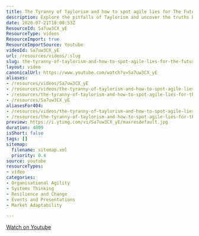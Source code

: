 ```yaml
---
title: The Tyranny of Taylorism and how to spot agile lies for The Future of Work in Scotland
description: Explore the pitfalls of Taylorism and uncover the truths behind agile methodologies in Scotland's evolving work landscape. Join the conversation!
date: 2020-07-21T18:00:53Z
ResourceId: Sa7uw3CX_yE
ResourceType: videos
ResourceImport: true
ResourceImportSource: Youtube
videoId: Sa7uw3CX_yE
url: /resources/videos/:slug
slug: the-tyranny-of-taylorism-and-how-to-spot-agile-lies-for-the-future-of-work-in-scotland
layout: video
canonicalUrl: https://www.youtube.com/watch?v=Sa7uw3CX_yE
aliases:
- /resources/videos/Sa7uw3CX_yE
- /resources/videos/the-tyranny-of-taylorism-and-how-to-spot-agile-lies-for-the-future-of-work-in-scotland
- /resources/the-tyranny-of-taylorism-and-how-to-spot-agile-lies-for-the-future-of-work-in-scotland
- /resources/Sa7uw3CX_yE
aliasesFor404:
- /resources/videos/the-tyranny-of-taylorism-and-how-to-spot-agile-lies-for-the-future-of-work-in-scotland
- /resources/the-tyranny-of-taylorism-and-how-to-spot-agile-lies-for-the-future-of-work-in-scotland
preview: https://i.ytimg.com/vi/Sa7uw3CX_yE/maxresdefault.jpg
duration: 4809
isShort: false
tags: []
sitemap:
  filename: sitemap.xml
  priority: 0.4
source: youtube
resourceTypes:
- video
categories:
- Organisational Agility
- Systems Thinking
- Resilience and Change
- Events and Presentations
- Market Adaptability

---
```

  
 [Watch on Youtube](https://www.youtube.com/watch?v=Sa7uw3CX_yE)
